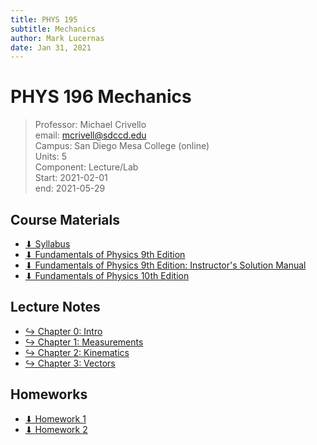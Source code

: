 ```yaml
---
title: PHYS 195
subtitle: Mechanics
author: Mark Lucernas
date: Jan 31, 2021
---
```



# PHYS 196 Mechanics
> Professor: Michael Crivello<br>
> email: mcrivell@sdccd.edu<br>
> Campus: San Diego Mesa College (online)<br>
> Units: 5<br>
> Component: Lecture/Lab<br>
> Start: 2021-02-01<br>
> end: 2021-05-29<br>

## Course Materials

- [⬇ Syllabus](file:../../../files/winter-2021/PHYS-195/syllabus.pdf)
- [⬇ Fundamentals of Physics 9th Edition](file:../../../files/winter-2021/PHYS-195/FundamentalsOfPhysics_9thEdition.pdf)
- [⬇ Fundamentals of Physics 9th Edition: Instructor's Solution Manual](file:../../../files/winter-2021/PHYS-195/FundamentalsOfPhysics_9thEdition_InstructorSolutionManual.pdf)
- [⬇ Fundamentals of Physics 10th Edition](file:../../../files/winter-2021/PHYS-195/FundamentalsOfPhysics_10thEdition.pdf)

## Lecture Notes

- [↪ Chapter 0: Intro](chapters/ch-0)
- [↪ Chapter 1: Measurements](chapters/ch-1)
- [↪ Chapter 2: Kinematics](chapters/ch-2)
- [↪ Chapter 3: Vectors](chapters/ch-3)

## Homeworks

- [⬇ Homework 1](file:../../../files/winter-2021/PHYS-195/homeworks/homework_1.pdf)
- [⬇ Homework 2](file:../../../files/winter-2021/PHYS-195/homeworks/homework_2.pdf)

